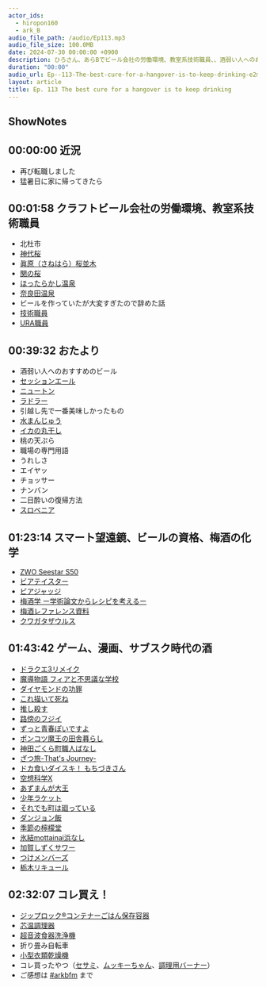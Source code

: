 ```yaml
---
actor_ids:
  - hiropon160
  - ark_B
audio_file_path: /audio/Ep113.mp3
audio_file_size: 100.0MB
date: 2024-07-30 00:00:00 +0900
description: ひろさん、あらBでビール会社の労働環境、教室系技術職員、、酒弱い人へのおすすめのビール、梅酒の化学、サブスク時代の酒、コレ買え！などについて話しました。
duration: "00:00"
audio_url: Ep--113-The-best-cure-for-a-hangover-is-to-keep-drinking-e2mkbdh
layout: article
title: Ep. 113 The best cure for a hangover is to keep drinking
---
```

## ShowNotes

## 00:00:00 近況

* 再び転職しました
* 猛暑日に家に帰ってきたら

## 00:01:58 クラフトビール会社の労働環境、教室系技術職員

* 北杜市
* [神代桜](https://www.jindaizakura.com/)
* [眞原（さねはら）桜並木](https://www.city.hokuto.yamanashi.jp/fc/location/22499.html)
* [関の桜](https://sakuragraph.com/koshinetsu/yamanashi/seki/)
* [ほったらかし温泉](https://www.yamanashi-kankou.jp/kankou/stay/p5_5061.html)
* [奈良田温泉](https://www.town.hayakawa.yamanashi.jp/tour/spot/spa/narada.html)
* ビールを作っていたが大変すぎたので辞めた話
* [技術職員](https://cosmos.gfc.hokudai.ac.jp/hu_techmap/about)
* [URA職員](https://www.rman.jp/ura/)

## 00:39:32 おたより

* 酒弱い人へのおすすめのビール
* [セッションエール](https://amzn.to/3LRcWp7)
* [ニュートン](https://amzn.to/4fpfRmE)
* [ラドラー](https://www.nipponbeer.jp/lineup/radler/)
* 引越し先で一番美味しかったもの
* [水まんじゅう](http://www.kinchouen.co.jp/)
* [イカの丸干し](https://www.suginoyayosaku.jp/fs/sugiyo/10352)
* 桃の天ぷら
* 職場の専門用語
* うれしさ
* エイヤッ
* チョッサー
* ナンバン
* 二日酔いの復帰方法
* [スロベニア](https://www.mofa.go.jp/mofaj/area/slovenia/index.html)

## 01:23:14 スマート望遠鏡、ビールの資格、梅酒の化学

* [ZWO Seestar S50](https://www.kyoei-osaka.jp/SHOP/zwo-seestar-s50.html)
* [ビアテイスター](http://beertaster.org/seminar/application/bt_info.html)
* [ビアジャッジ](http://beertaster.org/seminar/application/bj_info.html)
* [梅酒学 ー学術論文からレシピを考えるー](https://ume-shu.miyazaki.tv/page-888/)
* [梅酒レファレンス資料](https://crd.ndl.go.jp/reference/entry/index.php?id=1000139815&page=ref_view)
* [クワガタザウルス](https://x.com/kuwagatazaurus?lang=ja)

## 01:43:42 ゲーム、漫画、サブスク時代の酒

* [ドラクエ3リメイク](https://www.dragonquest.jp/roto-trilogy/dq3/)
* [魔導物語 フィアと不思議な学校](https://www.famitsu.com/article/202407/10061)
* [ダイヤモンドの功罪](https://amzn.to/3AefyuH)
* [これ描いて死ね](https://amzn.to/4cZP0Mh)
* [推し殺す](https://kuragebunch.com/episode/14079602755371822564)
* [路傍のフジイ](https://amzn.to/3WkspTE)
* [ずっと青春ぽいですよ](https://amzn.to/46szy99)
* [ポンコツ魔王の田舎暮らし](https://amzn.to/46p3Edu)
* [神田ごくら町職人ばなし](https://amzn.to/3A0Gkql)
* [ざつ旅-That's Journey-](https://amzn.to/4fqte63)
* [ドカ食いダイスキ！ もちづきさん](https://younganimal.com/series/5194e06f961ab)
* [空想科学X](https://amzn.to/3LKVOkV)
* [あずまんが大王](https://amzn.to/3SsZiwk)
* [少年ラケット](https://amzn.to/3Wthx5M)
* [それでも町は廻っている](https://amzn.to/3LLi9ik)
* [ダンジョン飯](https://amzn.to/3A3Hphj)
* [季節の檸檬堂](https://www.coca-cola.com/jp/ja/media-center/news-20240626-11)
* [氷結mottainai浜なし](https://products.kirin.co.jp/alcohol/rtd/detail.html?id=7826)
* [加賀しずくサワー](https://prtimes.jp/main/html/rd/p/000000153.000060129.html)
* [つけメンバーズ](https://atsukan.jp/membership/)
* [栃木リキュール](https://tochigi-liqueur.com/)

## 02:32:07 コレ買え！

* [ジップロック®コンテナーごはん保存容器](https://amzn.to/4fpjCsg)
* [芯温調理器](https://www.tescom-japan.co.jp/products/tlc70a)
* [超音波食器洗浄機](https://bdp.jp/products/the-washer-pro)
* 折り畳み自転車
* [小型衣類乾燥機](https://jp.morus.com/products/morus-zero)
* コレ買ったやつ（[セサミ](https://jp.candyhouse.co/)、[ムッキーちゃん](https://amzn.to/3zZkAeu)、[調理用バーナー](https://amzn.to/4d2GA75)）
* ご感想は [#arkbfm](https://twitter.com/hashtag/arkbfm?src=hashtag_click&f=live) まで